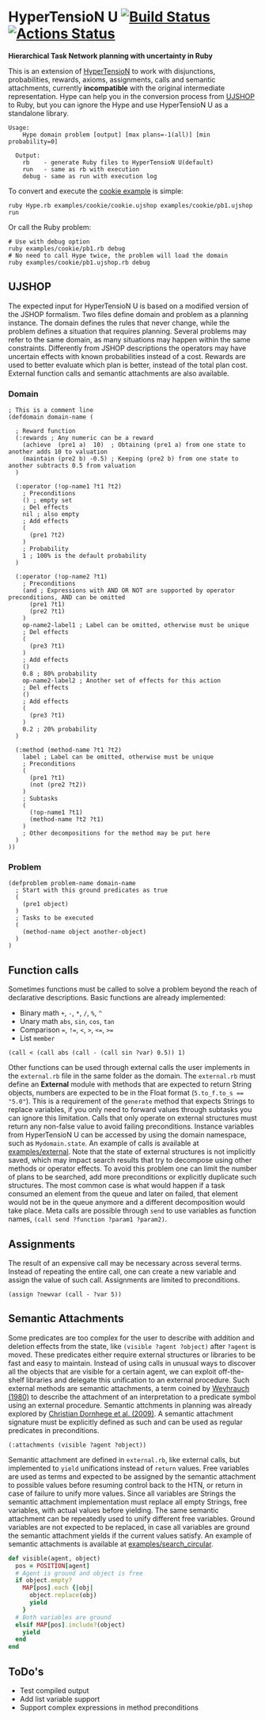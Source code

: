 # HyperTensioN U [![Build Status](https://travis-ci.org/Maumagnaguagno/HyperTensioN_U.svg)](https://travis-ci.org/Maumagnaguagno/HyperTensioN_U) [![Actions Status](https://github.com/Maumagnaguagno/HyperTensioN_U/workflows/build/badge.svg)](https://github.com/Maumagnaguagno/HyperTensioN_U/actions)
**Hierarchical Task Network planning with uncertainty in Ruby**

This is an extension of [HyperTensioN](https://github.com/Maumagnaguagno/HyperTensioN) to work with disjunctions, probabilities, rewards, axioms, assignments, calls and semantic attachments, currently **incompatible** with the original intermediate representation.
Hype can help you in the conversion process from [UJSHOP](#ujshop "Jump to UJSHOP section") to Ruby, but you can ignore the Hype and use HyperTensioN U as a standalone library.

```
Usage:
    Hype domain problem [output] [max plans=-1(all)] [min probability=0]

  Output:
    rb    - generate Ruby files to HyperTensioN U(default)
    run   - same as rb with execution
    debug - same as run with execution log
```

To convert and execute the [cookie example](examples/cookie) is simple:

```Shell
ruby Hype.rb examples/cookie/cookie.ujshop examples/cookie/pb1.ujshop run
```

Or call the Ruby problem:

```Shell
# Use with debug option
ruby examples/cookie/pb1.rb debug
# No need to call Hype twice, the problem will load the domain
ruby examples/cookie/pb1.ujshop.rb debug
```

## UJSHOP
The expected input for HyperTensioN U is based on a modified version of the JSHOP formalism.
Two files define domain and problem as a planning instance.
The domain defines the rules that never change, while the problem defines a situation that requires planning.
Several problems may refer to the same domain, as many situations may happen within the same constraints.
Differently from JSHOP descriptions the operators may have uncertain effects with known probabilities instead of a cost.
Rewards are used to better evaluate which plan is better, instead of the total plan cost.
External function calls and semantic attachments are also available.

### Domain
```Lisp
; This is a comment line
(defdomain domain-name (

  ; Reward function
  (:rewards ; Any numeric can be a reward
    (achieve  (pre1 a)  10)  ; Obtaining (pre1 a) from one state to another adds 10 to valuation
    (maintain (pre2 b) -0.5) ; Keeping (pre2 b) from one state to another subtracts 0.5 from valuation
  )

  (:operator (!op-name1 ?t1 ?t2)
    ; Preconditions
    () ; empty set
    ; Del effects
    nil ; also empty
    ; Add effects
    (
      (pre1 ?t2)
    )
    ; Probability
    1 ; 100% is the default probability
  )

  (:operator (!op-name2 ?t1)
    ; Preconditions
    (and ; Expressions with AND OR NOT are supported by operator preconditions, AND can be omitted
      (pre1 ?t1)
      (pre2 ?t1)
    )
    op-name2-label1 ; Label can be omitted, otherwise must be unique
    ; Del effects
    (
      (pre3 ?t1)
    )
    ; Add effects
    ()
    0.8 ; 80% probability
    op-name2-label2 ; Another set of effects for this action
    ; Del effects
    ()
    ; Add effects
    (
      (pre3 ?t1)
    )
    0.2 ; 20% probability
  )

  (:method (method-name ?t1 ?t2)
    label ; Label can be omitted, otherwise must be unique
    ; Preconditions
    (
      (pre1 ?t1)
      (not (pre2 ?t2))
    )
    ; Subtasks
    (
      (!op-name1 ?t1)
      (method-name ?t2 ?t1)
    )
    ; Other decompositions for the method may be put here
  )
))
```

### Problem
```Lisp
(defproblem problem-name domain-name
  ; Start with this ground predicates as true
  (
    (pre1 object)
  )
  ; Tasks to be executed
  (
    (method-name object another-object)
  )
)
```

## Function calls
Sometimes functions must be called to solve a problem beyond the reach of declarative descriptions.
Basic functions are already implemented:
- Binary math ``+``, ``-``, ``*``, ``/``, ``%``, ``^``
- Unary math ``abs``, ``sin``, ``cos``, ``tan``
- Comparison ``=``, ``!=``, ``<``, ``>``, ``<=``, ``>=``
- List ``member``

```Lisp
(call < (call abs (call - (call sin ?var) 0.5)) 1)
```

Other functions can be used through external calls the user implements in the ``external.rb`` file in the same folder as the domain.
The ``external.rb`` must define an **External** module with methods that are expected to return String objects, numbers are expected to be in the Float format (``5.to_f.to_s == "5.0"``).
This is a requirement of the ``generate`` method that expects Strings to replace variables, if you only need to forward values through subtasks you can ignore this limitation.
Calls that only operate on external structures must return any non-false value to avoid failing preconditions.
Instance variables from HyperTensioN U can be accessed by using the domain namespace, such as ``Mydomain.state``.
An example of calls is available at [examples/external](examples/external).
Note that the state of external structures is not implicitly saved, which may impact search results that try to decompose using other methods or operator effects.
To avoid this problem one can limit the number of plans to be searched, add more preconditions or explicitly duplicate such structures.
The most common case is what would happen if a task consumed an element from the queue and later on failed, that element would not be in the queue anymore and a different decomposition would take place.
Meta calls are possible through ``send`` to use variables as function names, ``(call send ?function ?param1 ?param2)``.

## Assignments
The result of an expensive call may be necessary across several terms.
Instead of repeating the entire call, one can create a new variable and assign the value of such call.
Assignments are limited to preconditions.

```Lisp
(assign ?newvar (call - ?var 5))
```

## Semantic Attachments
Some predicates are too complex for the user to describe with addition and deletion effects from the state, like ``(visible ?agent ?object)`` after ``?agent`` is moved.
These predicates either require external structures or libraries to be fast and easy to maintain.
Instead of using calls in unusual ways to discover all the objects that are visible for a certain agent, we can exploit off-the-shelf libraries and delegate this unification to an external procedure.
Such external methods are semantic attachments, a term coined by [Weyhrauch (1980)](http://www.sciencedirect.com/science/article/pii/0004370280900156 "Prolegomena to a theory of mechanized formal reasoning") to describe the attachment of an interpretation to a predicate symbol using an external procedure.
Semantic attchments in planning was already explored by [Christian Dornhege et al. (2009)](https://www.aaai.org/ocs/index.php/ICAPS/ICAPS09/paper/viewFile/754/1101 "Semantic attachments for domain-independent planning systems").
A semantic attachment signature must be explicitly defined as such and can be used as regular predicates in preconditions.

```Lisp
(:attachments (visible ?agent ?object))
```

Semantic attachment are defined in ``external.rb``, like external calls, but implemented to ``yield`` unifications instead of ``return`` values.
Free variables are used as terms and expected to be assigned by the semantic attachment to possible values before resuming control back to the HTN, or return in case of failure to unify more values.
Since all variables are Strings the semantic attachment implementation must replace all empty Strings, free variables, with actual values before yielding.
The same semantic attachment can be repeatedly used to unify different free variables.
Ground variables are not expected to be replaced, in case all variables are ground the semantic attachment yields if the current values satisfy.
An example of semantic attachments is available at [examples/search_circular](examples/search_circular).

```Ruby
def visible(agent, object)
  pos = POSITION[agent]
  # Agent is ground and object is free
  if object.empty?
    MAP[pos].each {|obj|
      object.replace(obj)
      yield
    }
  # Both variables are ground
  elsif MAP[pos].include?(object)
    yield
  end
end
```

## ToDo's
- Test compiled output
- Add list variable support
- Support complex expressions in method preconditions